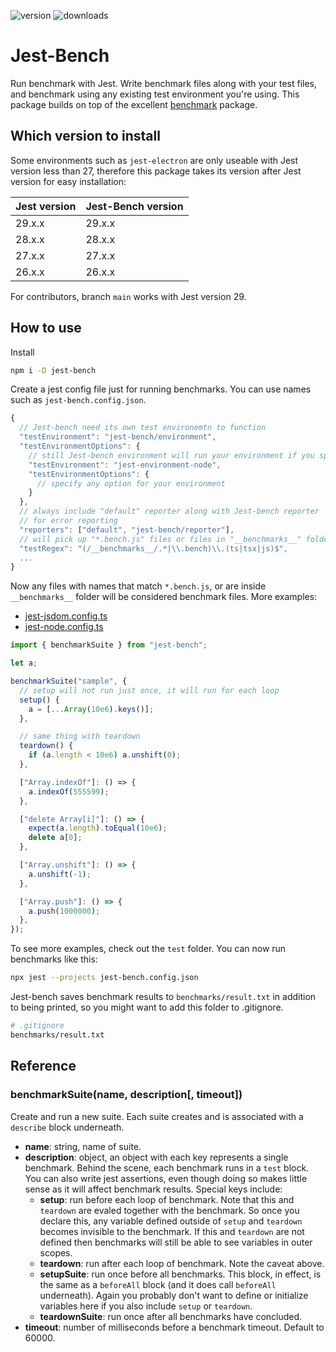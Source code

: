![version](https://img.shields.io/npm/v/jest-bench)
![downloads](https://img.shields.io/npm/dw/jest-bench)

# Jest-Bench

Run benchmark with Jest. Write benchmark files along with your test files, and benchmark using any existing test environment you're using. This package builds on top of the excellent [benchmark](https://www.npmjs.com/package/benchmark) package.

## Which version to install

Some environments such as `jest-electron` are only useable with Jest version less than 27, therefore this package takes its version after Jest version for easy installation:

| Jest version | Jest-Bench version |
| ------------ | ------------------ |
| 29.x.x       | 29.x.x             |
| 28.x.x       | 28.x.x             |
| 27.x.x       | 27.x.x             |
| 26.x.x       | 26.x.x             |

For contributors, branch `main` works with Jest version 29.

## How to use

Install

```bash
npm i -D jest-bench
```

Create a jest config file just for running benchmarks. You can use names such as `jest-bench.config.json`.

```javascript
{
  // Jest-bench need its own test environemtn to function
  "testEnvironment": "jest-bench/environment",
  "testEnvironmentOptions": {
    // still Jest-bench environment will run your environment if you specify it here
    "testEnvironment": "jest-environment-node",
    "testEnvironmentOptions": {
      // specify any option for your environment
    }
  },
  // always include "default" reporter along with Jest-bench reporter
  // for error reporting
  "reporters": ["default", "jest-bench/reporter"],
  // will pick up "*.bench.js" files or files in "__benchmarks__" folder.
  "testRegex": "(/__benchmarks__/.*|\\.bench)\\.(ts|tsx|js)$",
  ...
}
```

Now any files with names that match `*.bench.js`, or are inside `__benchmarks__` folder will be considered benchmark files. More examples:

- [jest-jsdom.config.ts](jest-jsdom.config.ts)
- [jest-node.config.ts](jest-node.config.ts)

```javascript
import { benchmarkSuite } from "jest-bench";

let a;

benchmarkSuite("sample", {
  // setup will not run just once, it will run for each loop
  setup() {
    a = [...Array(10e6).keys()];
  },

  // same thing with teardown
  teardown() {
    if (a.length < 10e6) a.unshift(0);
  },

  ["Array.indexOf"]: () => {
    a.indexOf(555599);
  },

  ["delete Array[i]"]: () => {
    expect(a.length).toEqual(10e6);
    delete a[0];
  },

  ["Array.unshift"]: () => {
    a.unshift(-1);
  },

  ["Array.push"]: () => {
    a.push(1000000);
  },
});
```

To see more examples, check out the `test` folder. You can now run benchmarks like this:

```bash
npx jest --projects jest-bench.config.json
```

Jest-bench saves benchmark results to `benchmarks/result.txt` in addition to being printed, so you might want to add this folder to .gitignore.

```bash
# .gitignore
benchmarks/result.txt
```

## Reference

### benchmarkSuite(name, description[, timeout])

Create and run a new suite. Each suite creates and is associated with a `describe` block underneath.

- **name**: string, name of suite.
- **description**: object, an object with each key represents a single benchmark. Behind the scene, each benchmark runs in a `test` block. You can also write jest assertions, even though doing so makes little sense as it will affect benchmark results. Special keys include:
  - **setup**: run before each loop of benchmark. Note that this and `teardown` are evaled together with the benchmark. So once you declare this, any variable defined outside of `setup` and `teardown` becomes invisible to the benchmark. If this and `teardown` are not defined then benchmarks will still be able to see variables in outer scopes.
  - **teardown**: run after each loop of benchmark. Note the caveat above.
  - **setupSuite**: run once before all benchmarks. This block, in effect, is the same as a `beforeAll` block (and it does call `beforeAll` underneath). Again you probably don't want to define or initialize variables here if you also include `setup` or `teardown`.
  - **teardownSuite**: run once after all benchmarks have concluded.
- **timeout**: number of milliseconds before a benchmark timeout. Default to 60000.

